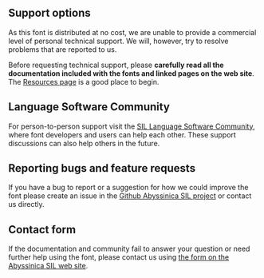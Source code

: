 
## Support options

As this font is distributed at no cost, we are unable to provide a commercial level of personal technical support. We will, however, try to resolve problems that are reported to us.

Before requesting technical support, please **carefully read all the documentation included with the fonts and linked pages on the web site**. The [Resources page](resources) is a good place to begin.

## Language Software Community

For person-to-person support visit the [SIL Language Software Community](https://community.software.sil.org/c/silfonts), where font developers and users can help each other. These support discussions can also help others in the future.

## Reporting bugs and feature requests

If you have a bug to report or a suggestion for how we could improve the font please create an issue in the [Github Abyssinica SIL project](https://github.com/silnrsi/font-abyssinica/issues) or contact us directly.

## Contact form

If the documentation and community fail to answer your question or need further help using the font, please contact us using [the form on the Abyssinica SIL web site](https://software.sil.org/abyssinica/about/contact/).

